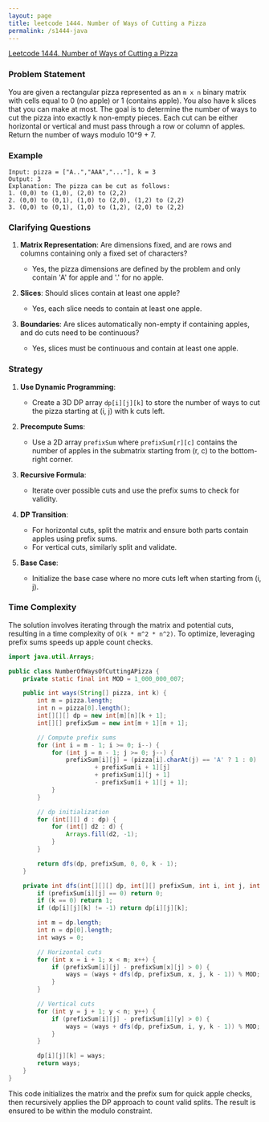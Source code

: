 ```yaml
---
layout: page
title: leetcode 1444. Number of Ways of Cutting a Pizza
permalink: /s1444-java
---
```

[Leetcode 1444. Number of Ways of Cutting a Pizza](https://algoadvance.github.io/algoadvance/l1444)
### Problem Statement

You are given a rectangular pizza represented as an `m x n` binary matrix with cells equal to 0 (no apple) or 1 (contains apple). You also have k slices that you can make at most. The goal is to determine the number of ways to cut the pizza into exactly k non-empty pieces. Each cut can be either horizontal or vertical and must pass through a row or column of apples. Return the number of ways modulo 10^9 + 7.

### Example
``` 
Input: pizza = ["A..","AAA","..."], k = 3
Output: 3
Explanation: The pizza can be cut as follows:
1. (0,0) to (1,0), (2,0) to (2,2)
2. (0,0) to (0,1), (1,0) to (2,0), (1,2) to (2,2)
3. (0,0) to (0,1), (1,0) to (1,2), (2,0) to (2,2)
```

### Clarifying Questions
1. **Matrix Representation**: Are dimensions fixed, and are rows and columns containing only a fixed set of characters?
   - Yes, the pizza dimensions are defined by the problem and only contain 'A' for apple and '.' for no apple.
   
2. **Slices**: Should slices contain at least one apple?
   - Yes, each slice needs to contain at least one apple.
   
3. **Boundaries**: Are slices automatically non-empty if containing apples, and do cuts need to be continuous?
   - Yes, slices must be continuous and contain at least one apple.

### Strategy
1. **Use Dynamic Programming**:
   - Create a 3D DP array `dp[i][j][k]` to store the number of ways to cut the pizza starting at (i, j) with k cuts left.
   
2. **Precompute Sums**:
   - Use a 2D array `prefixSum` where `prefixSum[r][c]` contains the number of apples in the submatrix starting from (r, c) to the bottom-right corner.

3. **Recursive Formula**:
   - Iterate over possible cuts and use the prefix sums to check for validity.

4. **DP Transition**:
   - For horizontal cuts, split the matrix and ensure both parts contain apples using prefix sums.
   - For vertical cuts, similarly split and validate.

5. **Base Case**:
   - Initialize the base case where no more cuts left when starting from (i, j).

### Time Complexity
The solution involves iterating through the matrix and potential cuts, resulting in a time complexity of `O(k * m^2 * n^2)`. To optimize, leveraging prefix sums speeds up apple count checks.

```java
import java.util.Arrays;

public class NumberOfWaysOfCuttingAPizza {
    private static final int MOD = 1_000_000_007;

    public int ways(String[] pizza, int k) {
        int m = pizza.length;
        int n = pizza[0].length();
        int[][][] dp = new int[m][n][k + 1];
        int[][] prefixSum = new int[m + 1][n + 1];

        // Compute prefix sums
        for (int i = m - 1; i >= 0; i--) {
            for (int j = n - 1; j >= 0; j--) {
                prefixSum[i][j] = (pizza[i].charAt(j) == 'A' ? 1 : 0)
                        + prefixSum[i + 1][j]
                        + prefixSum[i][j + 1]
                        - prefixSum[i + 1][j + 1];
            }
        }

        // dp initialization
        for (int[][] d : dp) {
            for (int[] d2 : d) {
                Arrays.fill(d2, -1);
            }
        }

        return dfs(dp, prefixSum, 0, 0, k - 1);
    }

    private int dfs(int[][][] dp, int[][] prefixSum, int i, int j, int k) {
        if (prefixSum[i][j] == 0) return 0;
        if (k == 0) return 1;
        if (dp[i][j][k] != -1) return dp[i][j][k];

        int m = dp.length;
        int n = dp[0].length;
        int ways = 0;

        // Horizontal cuts
        for (int x = i + 1; x < m; x++) {
            if (prefixSum[i][j] - prefixSum[x][j] > 0) {
                ways = (ways + dfs(dp, prefixSum, x, j, k - 1)) % MOD;
            }
        }

        // Vertical cuts
        for (int y = j + 1; y < n; y++) {
            if (prefixSum[i][j] - prefixSum[i][y] > 0) {
                ways = (ways + dfs(dp, prefixSum, i, y, k - 1)) % MOD;
            }
        }

        dp[i][j][k] = ways;
        return ways;
    }
}
```

This code initializes the matrix and the prefix sum for quick apple checks, then recursively applies the DP approach to count valid splits. The result is ensured to be within the modulo constraint.